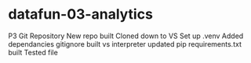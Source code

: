 # datafun-03-analytics
P3 Git Repository
New repo built
Cloned down to VS
Set up .venv
Added dependancies
gitignore built
vs interpreter
updated pip
requirements.txt built
Tested file

